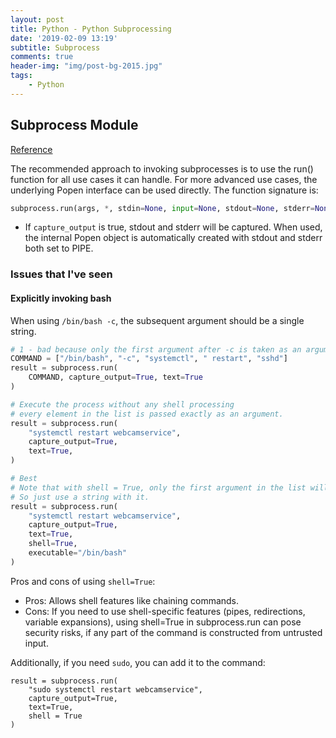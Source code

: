 ```yaml
---
layout: post
title: Python - Python Subprocessing
date: '2019-02-09 13:19'
subtitle: Subprocess
comments: true
header-img: "img/post-bg-2015.jpg"
tags:
    - Python
---
```


## Subprocess Module

[Reference](https://docs.python.org/3/library/subprocess.html#using-the-subprocess-module)

The recommended approach to invoking subprocesses is to use the run() function for all use cases it can handle. For more advanced use cases, the underlying Popen interface can be used directly. The function signature is:

```python
subprocess.run(args, *, stdin=None, input=None, stdout=None, stderr=None, capture_output=False, shell=False, cwd=None, timeout=None, check=False, encoding=None, errors=None, text=None, env=None, universal_newlines=None, **other_popen_kwargs)¶
```

- If `capture_output` is true, stdout and stderr will be captured. When used, the internal Popen object is automatically created with stdout and stderr both set to PIPE.

### Issues that I've seen

#### Explicitly invoking bash

When using `/bin/bash -c`, the subsequent argument should be a single string. 

```python
# 1 - bad because only the first argument after -c is taken as an argument
COMMAND = ["/bin/bash", "-c", "systemctl", " restart", "sshd"]  
result = subprocess.run(
    COMMAND, capture_output=True, text=True
)

# Execute the process without any shell processing
# every element in the list is passed exactly as an argument.
result = subprocess.run(
    "systemctl restart webcamservice",
    capture_output=True,
    text=True,
)

# Best
# Note that with shell = True, only the first argument in the list will be taken as an arg.
# So just use a string with it.
result = subprocess.run(
    "systemctl restart webcamservice",
    capture_output=True,
    text=True,
    shell=True,
    executable="/bin/bash"
)
```

Pros and cons of using `shell=True`:

- Pros: Allows shell features like chaining commands.
- Cons: If you need to use shell-specific features (pipes, redirections, variable expansions), using shell=True in subprocess.run can pose security risks, if any part of the command is constructed from untrusted input.

Additionally, if you need `sudo`, you can add it to the command:

```
result = subprocess.run(
    "sudo systemctl restart webcamservice",
    capture_output=True,
    text=True,
    shell = True
)
```